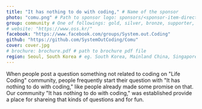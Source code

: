 ```yaml
---
title: "It has nothing to do with coding," # Name of the sponsor
photo: "comu.png" # Path to sponsor logo: sponsors/<sponsor-item-directory>/logo.png
group: community # One of followings: gold, silver, bronze, supporter, infra, record, videoi18n, swag, partner
# website: "https://www.oss.kr/"
facebook: "https://www.facebook.com/groups/System.out.Coding"
github: "https://github.com/SystemOutCoding/Comu"
cover: cover.jpg
# brochure: brochure.pdf # path to brochure pdf file
region: Seoul, South Korea # eg. South Korea, Mainland China, Singapore, Hong Kong, Taiwan ...
---
```


When people post a question something not related to coding on "Life Coding" community, people frequently start their question with "It has nothing to do with coding," like people already made some promise on that.
Our community "It has nothing to do with coding," was established provide a place for shareing that kinds of questions and for fun.